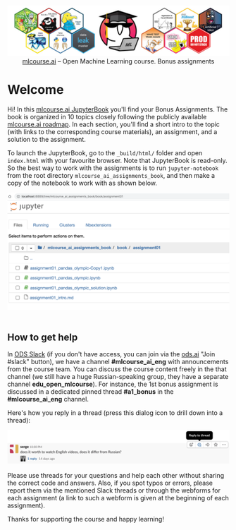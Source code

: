 <div align="center">
<img src='_static/img/ods_stickers.jpg'>
<a href=https://mlcourse.ai>mlcourse.ai</a> – Open Machine Learning course. Bonus assignments
</div>

# Welcome

Hi! In this [mlcourse.ai JupyterBook](_build/html/index.html) you'll find your Bonus Assignments. The book is organized in 10 topics closely following the publicly available [mlcourse.ai roadmap](https://mlcourse.ai/book/index.html). In each section, you'll find a short intro to the topic (with links to the corresponding course materials), an assignment, and a solution to the assignment. 

To launch the JupyterBook, go to the `_build/html/` folder and open `index.html` with your favourite browser. Note that JupyterBook is read-only. So the best way to work with the assignments is to run `jupyter-notebook` from the root directory `mlcourse_ai_assignments_book`, and then make a copy of the notebook to work with as shown below. 

<div align="center">
<img src='_static/img/bonus_assignments_jupyter.png'>
</div>
<br>

## How to get help

In [ODS Slack](https://opendatascience.slack.com) (if you don't have access, you can join via the [ods.ai](https://ods.ai) "Join #slack" button), we have a channel **#mlcourse\_ai\_eng** with announcements from the course team.
You can discuss the course content freely in the that channel (we still have a huge Russian-speaking group, they have a separate channel **edu\_open\_mlcourse**). For instance, the 1st bonus assignment is discussed in a dedicated pinned thread __#a1_bonus__ in the __#mlcourse\_ai\_eng__ channel.

Here's how you reply in a thread (press this dialog icon to drill down into a thread):

<img src="_static/img/slack_thread.png" />

Please use threads for your questions and help each other without sharing the correct code and answers. Also, if you spot typos or errors, please report them via the mentioned Slack threads or through the webforms for each assignment (a link to such a webform is given at the beginning of each assignment). 

Thanks for supporting the course and happy learning! 